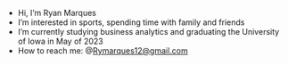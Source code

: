 - Hi, I’m Ryan Marques
- I’m interested in sports, spending time with family and friends
- I’m currently studying business analytics and graduating the University of Iowa in May of 2023
- How to reach me: @Rymarques12@gmail.com

<!---
RyanMarques12/RyanMarques12 is a ✨ special ✨ repository because its `README.md` (this file) appears on your GitHub profile.
You can click the Preview link to take a look at your changes.
--->
